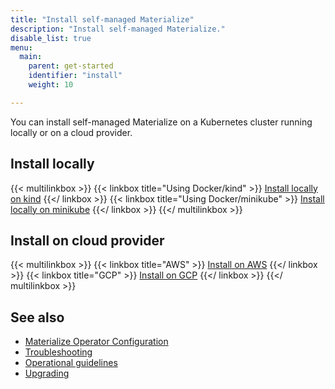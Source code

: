 ```yaml
---
title: "Install self-managed Materialize"
description: "Install self-managed Materialize."
disable_list: true
menu:
  main:
    parent: get-started
    identifier: "install"
    weight: 10

---
```


You can install self-managed Materialize on a Kubernetes cluster running locally
or on a cloud provider.

## Install locally

{{< multilinkbox >}}
{{< linkbox title="Using Docker/kind" >}}
[Install locally on kind](/installation/install-on-local-kind/)
{{</ linkbox >}}
{{< linkbox  title="Using Docker/minikube" >}}
[Install locally on minikube](/installation/install-on-local-minikube/)
{{</ linkbox >}}
{{</ multilinkbox >}}

## Install on cloud provider

{{< multilinkbox >}}
{{< linkbox title="AWS" >}}
[Install on AWS](/installation/install-on-aws/)
{{</ linkbox >}}
{{< linkbox title="GCP" >}}
[Install on GCP](/installation/install-on-gcp/)
{{</ linkbox >}}
{{</ multilinkbox >}}

## See also

- [Materialize Operator Configuration](/installation/configuration/)
- [Troubleshooting](/installation/troubleshooting/)
- [Operational guidelines](/installation/operational-guidelines/)
- [Upgrading](/installation/upgrading/)
